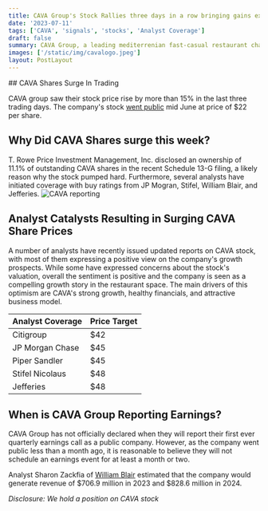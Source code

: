 ```yaml
---
title: CAVA Group's Stock Rallies three days in a row bringing gains exceeding 15% for the week
date: '2023-07-11'
tags: ['CAVA', 'signals', 'stocks', 'Analyst Coverage']
draft: false
summary: CAVA Group, a leading mediterrenian fast-casual restaurant chain saw its stock price increase by more than 20% in the last two days following T Rowe Price's disclosure of a 11.1% stake in the company. CAVA's stock also propelled higher likely due to buy ratings and coverage initiation by investment analysts.
images: ['/static/img/cavalogo.jpeg']
layout: PostLayout
---
```


<TOCInline toc={props.toc} asDisclosure toHeading={3} />
## CAVA Shares Surge In Trading

CAVA group saw their stock price rise by more than 15% in the last three trading days. The company's stock [went public](https://financialgurkha.com/blog/cava-ipo) mid June at price of $22 per share.

## Why Did CAVA Shares surge this week?

T. Rowe Price Investment Management, Inc. disclosed an ownership of 11.1% of outstanding CAVA shares in the recent Schedule 13-G filing, a likely reason why the stock pumped hard. Furthermore, several analysts have initiated coverage with buy ratings from JP Mogran, Stifel, William Blair, and Jefferies.
![CAVA reporting](/static/img/cava-13G.png)

## Analyst Catalysts Resulting in Surging CAVA Share Prices

A number of analysts have recently issued updated reports on CAVA stock, with most of them expressing a positive view on the company's growth prospects. While some have expressed concerns about the stock's valuation, overall the sentiment is positive and the company is seen as a compelling growth story in the restaurant space. The main drivers of this optimism are CAVA's strong growth, healthy financials, and attractive business model.

| Analyst Coverage | Price Target |
| ---------------- | ------------ |
| Citigroup        | $42          |
| JP Morgan Chase  | $45          |
| Piper Sandler    | $45          |
| Stifel Nicolaus  | $48          |
| Jefferies        | $48          |

## When is CAVA Group Reporting Earnings?

CAVA Group has not officially declared when they will report their first ever quarterly earnings call as a public company.
However, as the company went public less than a month ago, it is reasonable to believe they will not schedule an earnings event for at least a month or two.

Analyst Sharon Zackfia of [William Blair](https://www.williamblair.com/News/CAVA-Group-Inc-Initiation) estimated that the company would generate revenue of \$706.9 million in 2023 and $828.6 million in 2024.

_Disclosure: We hold a position on CAVA stock_

